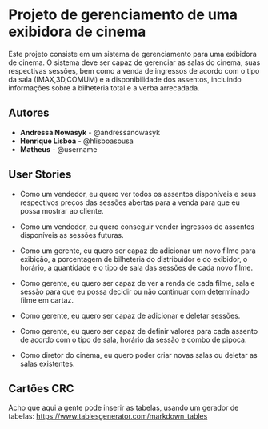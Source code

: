 # Projeto de gerenciamento de uma exibidora de cinema

Este projeto consiste em um sistema de gerenciamento para uma exibidora de cinema. 
O sistema deve ser capaz de gerenciar as salas do cinema, suas respectivas sessões, 
bem como a venda de ingressos de acordo com o tipo da sala (IMAX,3D,COMUM) e a disponibilidade dos assentos, 
incluindo informações sobre a bilheteria total e a verba arrecadada.

## Autores

* **Andressa Nowasyk** - @andressanowasyk
* **Henrique Lisboa** - @hlisboasousa
* **Matheus** - @username

## User Stories


* Como um vendedor, eu quero ver todos os assentos disponíveis e seus respectivos preços das sessões abertas para a venda para que eu possa mostrar ao cliente.

* Como um vendedor, eu quero conseguir vender ingressos de assentos disponíveis as sessões futuras.

* Como um gerente, eu quero ser capaz de adicionar um novo filme para exibição, a porcentagem de bilheteria do distribuidor e do exibidor, o horário, a quantidade e o tipo de sala das sessões de cada novo filme.

* Como gerente, eu quero ser capaz de ver a renda de cada filme, sala e sessão para que eu possa decidir ou não continuar com determinado filme em cartaz.

* Como gerente, eu quero ser capaz de adicionar e deletar sessões.

* Como gerente, eu quero ser capaz de definir valores para cada assento de acordo com o tipo de sala, horário da sessão e combo de pipoca.

* Como diretor do cinema, eu quero poder criar novas salas ou deletar as salas existentes.

## Cartões CRC

Acho que aqui a gente pode inserir as tabelas, usando um gerador de tabelas: https://www.tablesgenerator.com/markdown_tables





